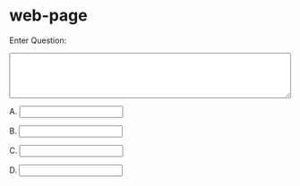 # web-page

Enter Question:
<form>
<textarea rows="5" cols="60"></textarea>
</form>






<form>
A.
<input type="text">
</form> 

<form>
B.
<input type="text">
</form> 

<form>
C.
<input type="text">
</form> 

<form>
D.
<input type="text">
</form> 
